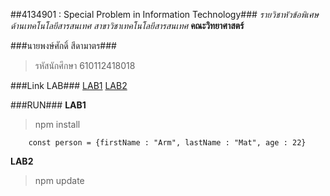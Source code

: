 ##4134901 : Special Problem in  Information Technology###
_รายวิชาหัวข้อพิเศษด้านเทคโนโลยีสารสนเทศ_
_สาขาวิชาเทคโนโลยีสารสนเทศ_
**คณะวิทยาศาสตร์**

###นายพงษ์ศักดิ์ สีดามาตร###
![]()
> รหัสนักศึกษา 610112418018

###Link LAB###
[LAB1]()
[LAB2]()

###RUN###
**LAB1**

> npm install
```
    const person = {firstName : "Arm", lastName : "Mat", age : 22}
```

**LAB2**
>npm update